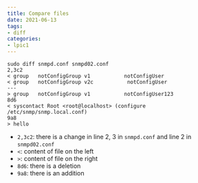 ```yaml
---
title: Compare files
date: 2021-06-13
tags:
- diff
categories:
- lpic1
---
```



```
sudo diff snmpd.conf snmpd02.conf 
2,3c2
< group   notConfigGroup v1           notConfigUser
< group   notConfigGroup v2c           notConfigUser
---
> group   notConfigGroup v1           notConfigUser123
8d6
< syscontact Root <root@localhost> (configure /etc/snmp/snmp.local.conf)
9a8
> hello
```

- `2,3c2`: there is a change in line 2, 3 in `snmpd.conf` and line 2 in `snmpd02.conf`
- `<`: content of file on the left
- `>`: content of file on the right
- `8d6`: there is a deletion
- `9a8`: there is an addition